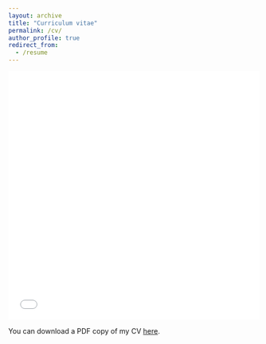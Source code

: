 ```yaml
---
layout: archive
title: "Curriculum vitae"
permalink: /cv/
author_profile: true
redirect_from:
  - /resume
---
```


<iframe src="/files/CV/BernsJoris_CV_2023.2.17.pdf" width="100%" height="500" frameborder="no" border="0" marginwidth="0" marginheight="0"></iframe>
 
You can download a PDF copy of my CV [here](/files/CV/BernsJoris_CV_2023.2.178.pdf).